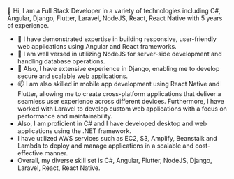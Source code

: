 👋 Hi, I am a Full Stack Developer in a variety of technologies including C#, Angular, Django, Flutter, Laravel, NodeJS, React, React Native with 5 years of experience.
- 👀 I have demonstrated expertise in building responsive, user-friendly web applications using Angular and React frameworks.
- 🌱 I am well versed in utilizing NodeJS for server-side development and handling database operations.
- 💞️ Also, I have extensive experience in Django, enabling me to develop secure and scalable web applications.
- 📫 I am also skilled in mobile app development using React Native and Flutter, allowing me to create cross-platform applications that deliver a seamless user experience across different devices. Furthermore, I have worked with Laravel to develop custom web applications with a focus on performance and maintainability.
- Also, I am proficient in C# and I have developed desktop and web applications using the .NET framework.
- I have utilized AWS services such as EC2, S3, Amplify, Beanstalk and Lambda to deploy and manage applications in a scalable and cost-effective manner.
- Overall, my diverse skill set is C#, Angular, Flutter, NodeJS, Django, Laravel, React, React Native.

